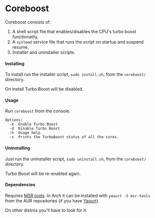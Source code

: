 # Coreboost

Coreboost consists of:
1. A shell script file that enables/disables the CPU's turbo boost functionality,
2. A `systemd` service file that runs the script on startup and suspend resume,
3. Installer and uninstaller scripts.

#### Installing

To install run the installer script, `sudo install.sh`, from the `coreboost/` directory.

On install Turbo Boost will be disabled.

#### Usage

Run `coreboost` from the console.

    Options:
      -e  Enable Turbo Boost
      -d  Disable Turbo Boost
      -h  Usage help.
      -s  Prints the TurboBoost status of all the cores.

#### Uninstalling

Just run the uninstaller script, `sudo uninstall.sh`, from the `coreboost/` directory.

Turbo Boost will be re-enabled again.

#### Dependencies

Requires [MSR tools](https://01.org/msr-tools). In Arch it can be installed with
`yaourt -S msr-tools` from the AUR repositories 
(if you have [Yaourt](https://github.com/archlinuxfr/yaourt)).

On other distros you'll have to look for it.